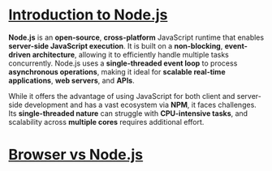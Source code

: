 # [Introduction to Node.js](01-introduction/README.md)

**Node.js** is an **open-source**, **cross-platform** JavaScript runtime that enables **server-side JavaScript execution**. It is built on a **non-blocking**, **event-driven architecture**, allowing it to efficiently handle multiple tasks concurrently. Node.js uses a **single-threaded event loop** to process **asynchronous operations**, making it ideal for **scalable real-time applications**, **web servers**, and **APIs**.

While it offers the advantage of using JavaScript for both client and server-side development and has a vast ecosystem via **NPM**, it faces challenges. Its **single-threaded nature** can struggle with **CPU-intensive tasks**, and scalability across **multiple cores** requires additional effort.

# [Browser vs Node.js](02-browser-vs-node-js/README.md)

